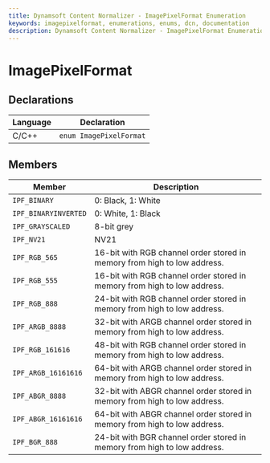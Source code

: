 ```yaml
---
title: Dynamsoft Content Normalizer - ImagePixelFormat Enumeration
keywords: imagepixelformat, enumerations, enums, dcn, documentation
description: Dynamsoft Content Normalizer - ImagePixelFormat Enumeration
---
```


# ImagePixelFormat

## Declarations

| Language | Declaration |
| -------- | ----------- |
| C/C++ | `enum ImagePixelFormat` |

## Members

| Member | Description | 
| ------ | ----------- |
| `IPF_BINARY` | 0: Black, 1: White | 
| `IPF_BINARYINVERTED` | 0: White, 1: Black | 
| `IPF_GRAYSCALED` | 8-bit grey | 
| `IPF_NV21` | NV21 | 
| `IPF_RGB_565` | 16-bit with RGB channel order stored in memory from high to low address. | 
| `IPF_RGB_555` | 16-bit with RGB channel order stored in memory from high to low address. | 
| `IPF_RGB_888` | 24-bit with RGB channel order stored in memory from high to low address. | 
| `IPF_ARGB_8888` | 32-bit with ARGB channel order stored in memory from high to low address. | 
| `IPF_RGB_161616` | 48-bit with RGB channel order stored in memory from high to low address. | 
| `IPF_ARGB_16161616` | 64-bit with ARGB channel order stored in memory from high to low address. | 
| `IPF_ABGR_8888` | 32-bit with ABGR channel order stored in memory from high to low address. | 
| `IPF_ABGR_16161616` | 64-bit with ABGR channel order stored in memory from high to low address. | 
| `IPF_BGR_888` | 24-bit with BGR channel order stored in memory from high to low address. |
